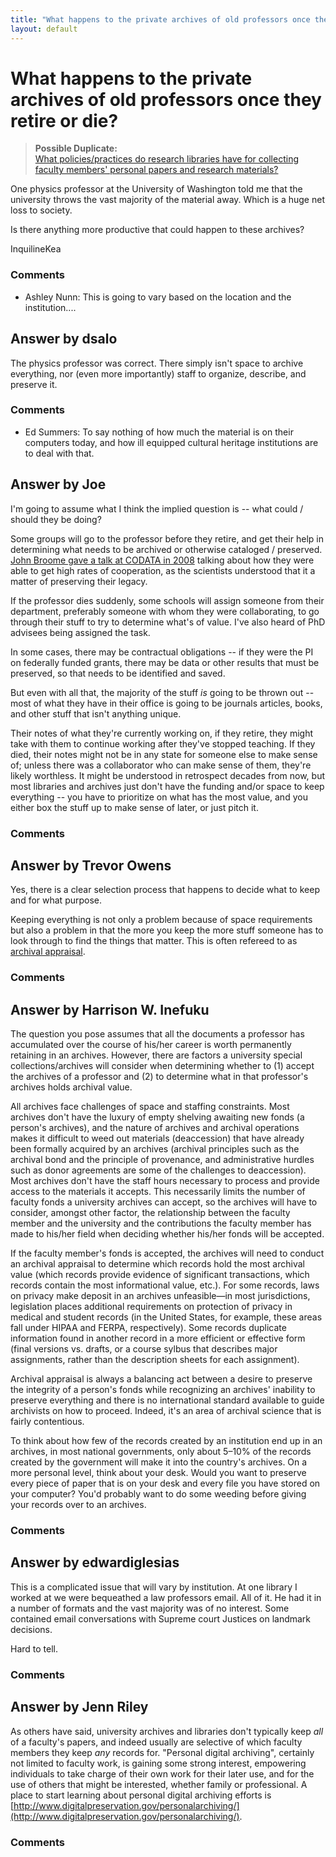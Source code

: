 ```yaml
---
title: "What happens to the private archives of old professors once they retire or die?"
layout: default
---
```

What happens to the private archives of old professors once they retire or die?
=====================
> **Possible Duplicate:**\
>  [What policies/practices do research libraries have for collecting
> faculty members' personal papers and research
> materials?](http://libraries.stackexchange.com/questions/421/what-policies-practices-do-research-libraries-have-for-collecting-faculty-member)

One physics professor at the University of Washington told me that the
university throws the vast majority of the material away. Which is a
huge net loss to society.

Is there anything more productive that could happen to these archives?

InquilineKea

### Comments ###
* Ashley Nunn: This is going to vary based on the location and the institution....


Answer by dsalo
----------------
The physics professor was correct. There simply isn't space to archive
everything, nor (even more importantly) staff to organize, describe, and
preserve it.

### Comments ###
* Ed Summers: To say nothing of how much the material is on their computers today, and
how ill equipped cultural heritage institutions are to deal with that.

Answer by Joe
----------------
I'm going to assume what I think the implied question is -- what could /
should they be doing?

Some groups will go to the professor before they retire, and get their
help in determining what needs to be archived or otherwise cataloged /
preserved. [John Broome gave a talk at CODATA in
2008](http://www.codata.org/08conf/abstracts/Broome-Data%20Stewardship%20at%20the%20Earth%20Sciences%20Sector.htm)
talking about how they were able to get high rates of cooperation, as
the scientists understood that it a matter of preserving their legacy.

If the professor dies suddenly, some schools will assign someone from
their department, preferably someone with whom they were collaborating,
to go through their stuff to try to determine what's of value. I've also
heard of PhD advisees being assigned the task.

In some cases, there may be contractual obligations -- if they were the
PI on federally funded grants, there may be data or other results that
must be preserved, so that needs to be identified and saved.

But even with all that, the majority of the stuff *is* going to be
thrown out -- most of what they have in their office is going to be
journals articles, books, and other stuff that isn't anything unique.

Their notes of what they're currently working on, if they retire, they
might take with them to continue working after they've stopped teaching.
If they died, their notes might not be in any state for someone else to
make sense of; unless there was a collaborator who can make sense of
them, they're likely worthless. It might be understood in retrospect
decades from now, but most libraries and archives just don't have the
funding and/or space to keep everything -- you have to prioritize on
what has the most value, and you either box the stuff up to make sense
of later, or just pitch it.

### Comments ###

Answer by Trevor Owens
----------------
Yes, there is a clear selection process that happens to decide what to
keep and for what purpose.

Keeping everything is not only a problem because of space requirements
but also a problem in that the more you keep the more stuff someone has
to look through to find the things that matter. This is often refereed
to as [archival
appraisal](http://en.wikipedia.org/wiki/Archival_appraisal).

### Comments ###

Answer by Harrison W. Inefuku
----------------
The question you pose assumes that all the documents a professor has
accumulated over the course of his/her career is worth permanently
retaining in an archives. However, there are factors a university
special collections/archives will consider when determining whether to
(1) accept the archives of a professor and (2) to determine what in that
professor's archives holds archival value.

All archives face challenges of space and staffing constraints. Most
archives don't have the luxury of empty shelving awaiting new fonds (a
person's archives), and the nature of archives and archival operations
makes it difficult to weed out materials (deaccession) that have already
been formally acquired by an archives (archival principles such as the
archival bond and the principle of provenance, and administrative
hurdles such as donor agreements are some of the challenges to
deaccession). Most archives don't have the staff hours necessary to
process and provide access to the materials it accepts. This necessarily
limits the number of faculty fonds a university archives can accept, so
the archives will have to consider, amongst other factor, the
relationship between the faculty member and the university and the
contributions the faculty member has made to his/her field when deciding
whether his/her fonds will be accepted.

If the faculty member's fonds is accepted, the archives will need to
conduct an archival appraisal to determine which records hold the most
archival value (which records provide evidence of significant
transactions, which records contain the most informational value, etc.).
For some records, laws on privacy make deposit in an archives
unfeasible—in most jurisdictions, legislation places additional
requirements on protection of privacy in medical and student records (in
the United States, for example, these areas fall under HIPAA and FERPA,
respectively). Some records duplicate information found in another
record in a more efficient or effective form (final versions vs. drafts,
or a course sylbus that describes major assignments, rather than the
description sheets for each assignment).

Archival appraisal is always a balancing act between a desire to
preserve the integrity of a person's fonds while recognizing an
archives' inability to preserve everything and there is no international
standard available to guide archivists on how to proceed. Indeed, it's
an area of archival science that is fairly contentious.

To think about how few of the records created by an institution end up
in an archives, in most national governments, only about 5–10% of the
records created by the government will make it into the country's
archives. On a more personal level, think about your desk. Would you
want to preserve every piece of paper that is on your desk and every
file you have stored on your computer? You'd probably want to do some
weeding before giving your records over to an archives.

### Comments ###

Answer by edwardiglesias
----------------
This is a complicated issue that will vary by institution. At one
library I worked at we were bequeathed a law professors email. All of
it. He had it in a number of formats and the vast majority was of no
interest. Some contained email conversations with Supreme court Justices
on landmark decisions.

Hard to tell.

### Comments ###

Answer by Jenn Riley
----------------
As others have said, university archives and libraries don't typically
keep *all* of a faculty's papers, and indeed usually are selective of
which faculty members they keep *any* records for. "Personal digital
archiving", certainly not limited to faculty work, is gaining some
strong interest, empowering individuals to take charge of their own work
for their later use, and for the use of others that might be interested,
whether family or professional. A place to start learning about personal
digital archiving efforts is
[http://www.digitalpreservation.gov/personalarchiving/](http://www.digitalpreservation.gov/personalarchiving/).

### Comments ###

